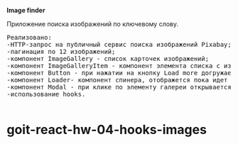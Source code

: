 **Image finder**

Приложение поиска изображений по ключевому слову.

<pre>
Реализовано: 
-HTTP-запрос на публичный сервис поиска изображений Pixabay;
-пагинация по 12 изображений; 
-компонент ImageGallery - список карточек изображений;
-компонент ImageGalleryItem - компонент элемента списка с изображением;
-компонент Button - при нажатии на кнопку Load more догружается следующая порция изображений и рендериться вместе с предыдущими. После загрузки и рендера новой партии изображений страница плавно скролиться;
-компонент Loader- компонент спинера, отображется пока идет загрузка изобаржений. Использован компонент react-loader-spinner;
-компонент Modal - при клике по элементу галереи открывается модальное окно с темным оверлеем и отображаться большая версия изображения. Модальное окно закрывается по нажатию клавиши ESC или по клику на оверлее;
-использование hooks.

</pre>

# goit-react-hw-04-hooks-images
